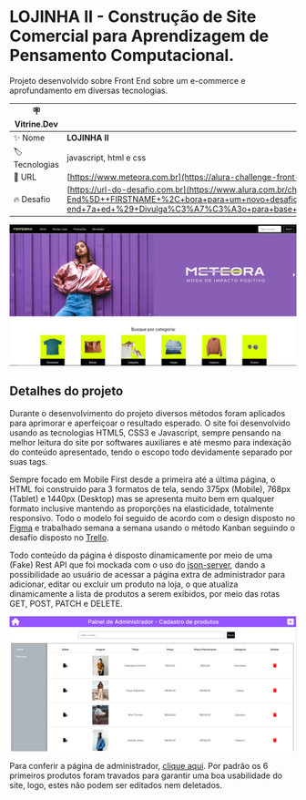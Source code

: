 # LOJINHA II - Construção de Site Comercial para Aprendizagem de Pensamento Computacional.
Projeto desenvolvido sobre Front End sobre um e-commerce e aprofundamento em diversas tecnologias.

| :placard: Vitrine.Dev |     |
| -------------  | --- |
| :sparkles: Nome        | **LOJINHA II**
| :label: Tecnologias | javascript, html e css
| :rocket: URL         | [https://www.meteora.com.br](https://alura-challenge-front-end-2.vercel.app/)
| :fire: Desafio     | [https://url-do-desafio.com.br](https://www.alura.com.br/challenges/front-end-7?utm_source=ActiveCampaign&utm_medium=email&utm_content=%5BChallenge+Front-End%5D++FIRSTNAME+%2C+bora+para+um+novo+desafio%3F+%F0%9F%91%8A&utm_campaign=%5BCHALLENGE%5D%28Front-end+7a+ed+%29+Divulga%C3%A7%C3%A3o+para+base+de+alunos+da+escola&vgo_ee=0k%2Bxw2j%2FZFC1wp46o2FTBv2kIo%2BuZA4KL7tx6jhwgyIK7o8RpoSnSpuQRw%3D%3D%3ALBaA17PvTKj0qx397KVhGmlfHWgQYVJO)

<!-- Inserir imagem com a #vitrinedev ao final do link -->
![](others/capa.PNG#vitrinedev)

## Detalhes do projeto

Durante o desenvolvimento do projeto diversos métodos foram aplicados para aprimorar e aperfeiçoar o resultado esperado. O site foi desenvolvido usando as tecnologias HTML5, CSS3 e Javascript, sempre pensando na melhor leitura do site por softwares auxiliares e até mesmo para indexação do conteúdo apresentado, tendo o escopo todo devidamente separado por suas tags.

Sempre focado em Mobile First desde a primeira até a última página, o HTML foi construído para 3 formatos de tela, sendo 375px (Mobile), 768px (Tablet) e 1440px (Desktop) mas se apresenta muito bem em qualquer formato inclusive mantendo as proporções na elasticidade, totalmente responsivo. Todo o modelo foi seguido de acordo com o design disposto no [Figma](https://www.figma.com/file/2TLgt8UjsWUViWlmpXu5Fz/Challenge-Front-end-%7C-Loja-Meteora?type=design&node-id=2386-2430&mode=design&t=CMZ5bXDVMWlqhG5E-0) e trabalhado semana a semana usando o método Kanban seguindo o desafio disposto no [Trello](https://trello.com/b/8stNxpRc/challenge-front-end-semana-1).

Todo conteúdo da página é disposto dinamicamente por meio de uma (Fake) Rest API que foi mockada com o uso do [json-server](https://www.npmjs.com/package/json-server), dando a possibilidade ao usuário de acessar a página extra de administrador para adicionar, editar ou excluir um produto na loja, o que atualiza dinamicamente a lista de produtos a serem exibidos, por meio das rotas GET, POST, PATCH e DELETE.

![](others/adminPanel.PNG)

Para conferir a página de administrador, [clique aqui](https://alura-challenge-front-end-2.vercel.app/admin.html). Por padrão os 6 primeiros produtos foram travados para garantir uma boa usabilidade do site, logo, estes não podem ser editados nem deletados.
